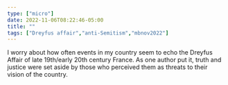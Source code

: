 ```yaml
---
type: ["micro"]
date: 2022-11-06T08:22:46-05:00
title: ""
tags: ["Dreyfus affair","anti-Semitism","mbnov2022"]
---
```

I worry about how often events in my country seem to echo the Dreyfus Affair of late 19th/early 20th century France. As one author put it, truth and justice were set aside by those who perceived them as threats to their vision of the country.
